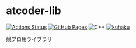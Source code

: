 # atcoder-lib

[![Actions Status](https://github.com/kuhaku-space/atcoder-lib/workflows/verify/badge.svg)](https://github.com/kuhaku-space/atcoder-lib/actions)
[![GitHub Pages](https://img.shields.io/static/v1?label=GitHub+Pages&message=+&color=brightgreen&logo=github)](https://kuhaku-space.github.io/atcoder-lib/)
![C++](https://img.shields.io/badge/C++-17-green)
[![kuhaku](https://img.shields.io/endpoint?url=https%3A%2F%2Fatcoder-badges.now.sh%2Fapi%2Fatcoder%2Fjson%2Fkuhaku)](https://atcoder.jp/users/kuhaku)

競プロ用ライブラリ
